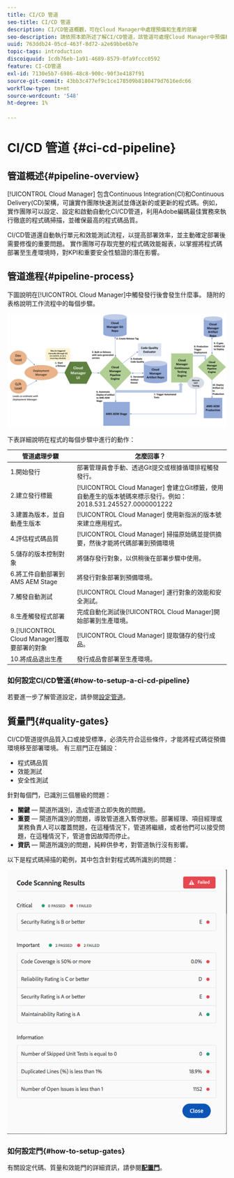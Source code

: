 ```yaml
---
title: CI/CD 管道
seo-title: CI/CD 管道
description: CI/CD管道概觀，可在Cloud Manager中處理預備和生產的部署
seo-description: 請依照本節所述了解CI/CD管道，該管道可處理Cloud Manager中預備和生產的部署
uuid: 763ddb24-05cd-463f-8d72-a2e69bbe6b7e
topic-tags: introduction
discoiquuid: 1cdb76eb-1a91-4689-8579-0fa9fccc0592
feature: CI-CD管道
exl-id: 7130e5b7-6986-48c8-900c-90f3e4187f91
source-git-commit: 43bb3c477ef9c1ce178509b8180479d7616edc66
workflow-type: tm+mt
source-wordcount: '548'
ht-degree: 1%

---
```


# CI/CD 管道 {#ci-cd-pipeline}

## 管道概述{#pipeline-overview}

[!UICONTROL Cloud Manager] 包含Continuous Integration(CI)和Continuous Delivery(CD)架構，可讓實作團隊快速測試並傳送新的或更新的程式碼。例如，實作團隊可以設定、設定和啟動自動化CI/CD管道，利用Adobe編碼最佳實務來執行徹底的程式碼掃描，並確保最高的程式碼品質。

CI/CD管道還自動執行單元和效能測試流程，以提高部署效率，並主動確定部署後需要修復的重要問題。 實作團隊可存取完整的程式碼效能報表，以掌握將程式碼部署至生產環境時，對KPI和重要安全性驗證的潛在影響。

## 管道進程{#pipeline-process}

下圖說明在[!UICONTROL Cloud Manager]中觸發發行後會發生什麼事。 隨附的表格說明工作流程中的每個步驟。

![](assets/screen_shot_2018-05-30at82457pm.png)

下表詳細說明在程式的每個步驟中進行的動作：

| 管道處理步驟 | 怎麼回事？ |
|---|---|
| 1.開始發行 | 部署管理員會手動、透過Git提交或根據循環排程觸發發行。 |
| 2.建立發行標籤 | [!UICONTROL Cloud Manager] 會建立Git標籤，使用自動產生的版本號碼來標示發行。例如：2018.531.245527.0000001222 |
| 3.建置為版本，並自動產生版本 | [!UICONTROL Cloud Manager] 使用新指派的版本號來建立應用程式。 |
| 4.評估程式碼品質 | [!UICONTROL Cloud Manager] 掃描原始碼並提供摘要，然後才能將代碼部署到預備環境 |
| 5.儲存的版本控制對象 | 將儲存發行對象，以供稍後在部署步驟中使用。 |
| 6.將工件自動部署到AMS AEM Stage | 將發行對象部署到預備環境。 |
| 7.觸發自動測試 | [!UICONTROL Cloud Manager] 運行對象的效能和安全測試。 |
| 8.生產觸發程式部署 | 完成自動化測試後[!UICONTROL Cloud Manager]開始部署到生產環境。 |
| 9.[!UICONTROL Cloud Manager]獲取要部署的對象 | [!UICONTROL Cloud Manager] 提取儲存的發行成品。 |
| 10.將成品退出生產 | 發行成品會部署至生產環境。 |

### 如何設定CI/CD管道{#how-to-setup-a-ci-cd-pipeline}

若要進一步了解管道設定，請參閱[設定管道](configuring-pipeline.md)。

## 質量門{#quality-gates}

CI/CD管道提供品質入口或接受標準，必須先符合這些條件，才能將程式碼從預備環境移至部署環境。 有三扇門正在鋪設：

* 程式碼品質
* 效能測試
* 安全性測試

針對每個門，已識別三個層級的問題：

* **關鍵**  — 閘道所識別，造成管道立即失敗的問題。
* **重要**  — 閘道所識別的問題，導致管道進入暫停狀態。部署經理、項目經理或業務負責人可以覆蓋問題，在這種情況下，管道將繼續，或者他們可以接受問題，在這種情況下，管道會因故障而停止。
* **資訊**  — 閘道所識別的問題，純粹供參考，對管道執行沒有影響。

以下是程式碼掃描的範例，其中包含針對程式碼所識別的問題：

![](assets/quality-gate-failed.png)

### 如何設定門{#how-to-setup-gates}

有關設定代碼、質量和效能門的詳細資訊，請參閱&#x200B;**[配置門](configuring-pipeline.md)**。
